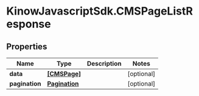 # KinowJavascriptSdk.CMSPageListResponse

## Properties
Name | Type | Description | Notes
------------ | ------------- | ------------- | -------------
**data** | [**[CMSPage]**](CMSPage.md) |  | [optional] 
**pagination** | [**Pagination**](Pagination.md) |  | [optional] 


